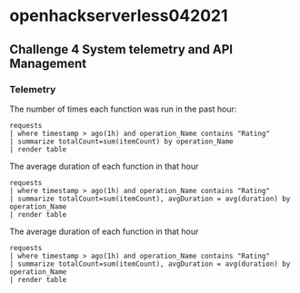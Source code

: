 # openhackserverless042021

## Challenge 4 System telemetry and API Management

### Telemetry

The number of times each function was run in the past hour:
``` kusto
requests
| where timestamp > ago(1h) and operation_Name contains "Rating"
| summarize totalCount=sum(itemCount) by operation_Name
| render table
```

The average duration of each function in that hour
``` kusto
requests
| where timestamp > ago(1h) and operation_Name contains "Rating"
| summarize totalCount=sum(itemCount), avgDuration = avg(duration) by operation_Name
| render table
```


The average duration of each function in that hour
``` kusto
requests
| where timestamp > ago(1h) and operation_Name contains "Rating"
| summarize totalCount=sum(itemCount), avgDuration = avg(duration) by operation_Name
| render table
```
